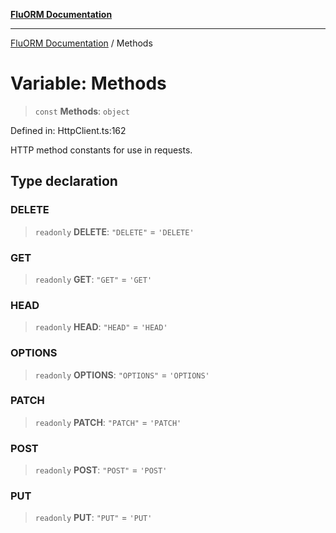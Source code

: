 [**FluORM Documentation**](../README.md)

***

[FluORM Documentation](../globals.md) / Methods

# Variable: Methods

> `const` **Methods**: `object`

Defined in: HttpClient.ts:162

HTTP method constants for use in requests.

## Type declaration

### DELETE

> `readonly` **DELETE**: `"DELETE"` = `'DELETE'`

### GET

> `readonly` **GET**: `"GET"` = `'GET'`

### HEAD

> `readonly` **HEAD**: `"HEAD"` = `'HEAD'`

### OPTIONS

> `readonly` **OPTIONS**: `"OPTIONS"` = `'OPTIONS'`

### PATCH

> `readonly` **PATCH**: `"PATCH"` = `'PATCH'`

### POST

> `readonly` **POST**: `"POST"` = `'POST'`

### PUT

> `readonly` **PUT**: `"PUT"` = `'PUT'`
